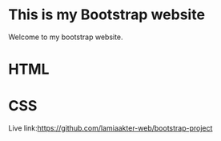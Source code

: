 # This is my Bootstrap website

Welcome to my bootstrap website.

# HTML
# CSS
Live link:https://github.com/lamiaakter-web/bootstrap-project